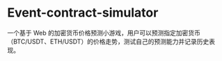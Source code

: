 # Event-contract-simulator
一个基于 Web 的加密货币价格预测小游戏，用户可以预测指定加密货币（BTC/USDT、ETH/USDT）的价格走势，测试自己的预测能力并记录历史表现。
